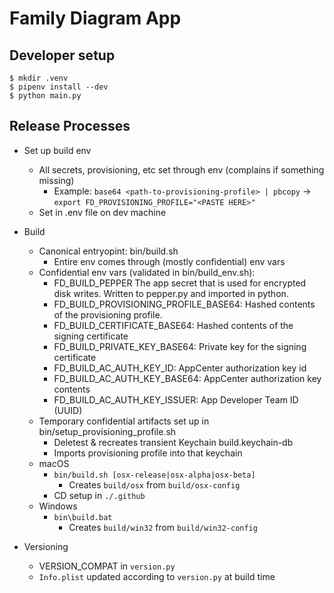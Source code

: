 # Family Diagram App

## Developer setup

```
$ mkdir .venv
$ pipenv install --dev
$ python main.py
```

## Release Processes
- Set up build env
    - All secrets, provisioning, etc set through env (complains if something missing)
        - Example: `base64 <path-to-provisioning-profile> | pbcopy` -> `export FD_PROVISIONING_PROFILE="<PASTE HERE>"`
    - Set in .env file on dev machine

- Build
    - Canonical entryopint: bin/build.sh
        - Entire env comes through (mostly confidential) env vars
    - Confidential env vars (validated in bin/build_env.sh):
        - FD_BUILD_PEPPER The app secret that is used for encrypted disk writes.
          Written to pepper.py and imported in python.
        - FD_BUILD_PROVISIONING_PROFILE_BASE64: Hashed contents of the provisioning profile.
        - FD_BUILD_CERTIFICATE_BASE64: Hashed contents of the signing certificate
        - FD_BUILD_PRIVATE_KEY_BASE64: Private key for the signing certificate
        - FD_BUILD_AC_AUTH_KEY_ID: AppCenter authorization key id
        - FD_BUILD_AC_AUTH_KEY_BASE64: AppCenter authorization key contents
        - FD_BUILD_AC_AUTH_KEY_ISSUER: App Developer Team ID (UUID)
    - Temporary confidential artifacts set up in bin/setup_provisioning_profile.sh
        - Deletest & recreates transient Keychain build.keychain-db
        - Imports provisioning profile into that keychain
    - macOS
        - `bin/build.sh [osx-release|osx-alpha|osx-beta]`
            - Creates `build/osx` from `build/osx-config`
        - CD setup in `./.github`
    - Windows
        - `bin\build.bat`
            - Creates `build/win32` from `build/win32-config`
- Versioning
    - VERSION_COMPAT in `version.py`
    - `Info.plist` updated according to `version.py` at build time

